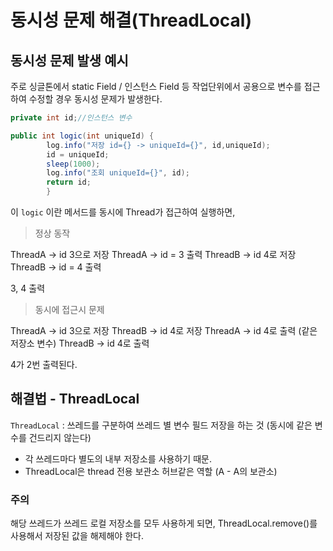 # 동시성 문제 해결(ThreadLocal)

## 동시성 문제 발생 예시

주로 싱글톤에서 static Field / 인스턴스 Field 등 작업단위에서 공용으로
변수를 접근하여 수정할 경우 동시성 문제가 발생한다.

```java
private int id;//인스턴스 변수

public int logic(int uniqueId) {
        log.info("저장 id={} -> uniqueId={}", id,uniqueId);
        id = uniqueId;
        sleep(1000);
        log.info("조회 uniqueId={}", id);
        return id;
        }
```

이 `logic` 이란 메서드를 동시에 Thread가 접근하여 실행하면, 

> 정상 동작

ThreadA -> id 3으로 저장
ThreadA -> id = 3 출력
ThreadB -> id 4로 저장
ThreadB -> id = 4 출력

3, 4 출력

> 동시에 접근시 문제

ThreadA -> id 3으로 저장
ThreadB -> id 4로 저장
ThreadA -> id 4로 출력 (같은 저장소 변수)
ThreadB -> id 4로 출력

4가 2번 출력된다.

## 해결법 - ThreadLocal

`ThreadLocal` : 쓰레드를 구분하여 쓰레드 별 변수 필드 저장을 하는 것 (동시에 같은 변수를 건드리지 않는다)
* 각 쓰레드마다 별도의 내부 저장소를 사용하기 때문.
* ThreadLocal은 thread 전용 보관소 허브같은 역할 (A - A의 보관소)

### 

### 주의 
해당 쓰레드가 쓰레드 로컬 저장소를 모두 사용하게 되면, ThreadLocal.remove()를 사용해서 저장된 값을 해제해야 한다.


